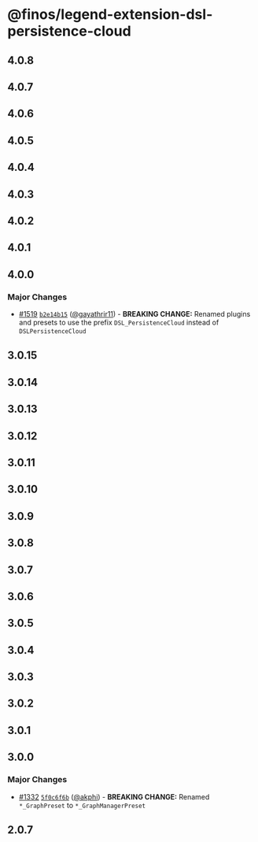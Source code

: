 # @finos/legend-extension-dsl-persistence-cloud

## 4.0.8

## 4.0.7

## 4.0.6

## 4.0.5

## 4.0.4

## 4.0.3

## 4.0.2

## 4.0.1

## 4.0.0

### Major Changes

- [#1519](https://github.com/finos/legend-studio/pull/1519) [`b2e14b15`](https://github.com/finos/legend-studio/commit/b2e14b15379eef36e39d906d315fd4fb96472cd6) ([@gayathrir11](https://github.com/gayathrir11)) - **BREAKING CHANGE:** Renamed plugins and presets to use the prefix `DSL_PersistenceCloud` instead of `DSLPersistenceCloud`

## 3.0.15

## 3.0.14

## 3.0.13

## 3.0.12

## 3.0.11

## 3.0.10

## 3.0.9

## 3.0.8

## 3.0.7

## 3.0.6

## 3.0.5

## 3.0.4

## 3.0.3

## 3.0.2

## 3.0.1

## 3.0.0

### Major Changes

- [#1332](https://github.com/finos/legend-studio/pull/1332) [`5f0c6f6b`](https://github.com/finos/legend-studio/commit/5f0c6f6b40ece8a3b87c32b52f15f542fe68f7d4) ([@akphi](https://github.com/akphi)) - **BREAKING CHANGE:** Renamed `*_GraphPreset` to `*_GraphManagerPreset`

## 2.0.7
